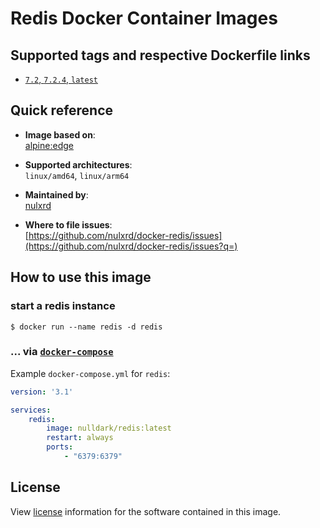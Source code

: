 # Redis Docker Container Images

## Supported tags and respective Dockerfile links
- [`7.2`, `7.2.4`, `latest`](https://github.com/nulxrd/docker-redis/blob/master/7.2/Dockerfile)

## Quick reference
- **Image based on**:   
  [alpine:edge](https://hub.docker.com/_/alpine)

- **Supported architectures**:    
  `linux/amd64`, `linux/arm64`

- **Maintained by**:  
  [nulxrd](https://github.com/nulldark)

- **Where to file issues**:    
  [https://github.com/nulxrd/docker-redis/issues](https://github.com/nulxrd/docker-redis/issues?q=)

## How to use this image

### start a redis instance

```console
$ docker run --name redis -d redis
```

### ... via [`docker-compose`](https://github.com/docker/compose)
Example `docker-compose.yml` for `redis`:

```yaml
version: '3.1'

services:
    redis:
        image: nulldark/redis:latest
        restart: always
        ports:
            - "6379:6379"
```

## License

View [license](https://redis.io/docs/about/license/) information for the software contained in this image.
